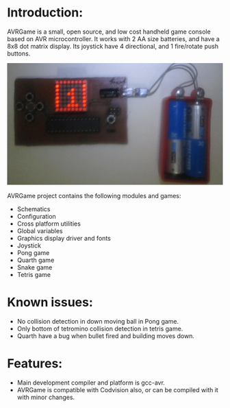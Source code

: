  Introduction:
===============

 AVRGame is a small, open source, and low cost handheld game console based on
 AVR microcontroller. It works with 2 AA size batteries, and have a 8x8 dot
 matrix display. Its joystick have 4 directional, and 1 fire/rotate push buttons.

 ![AVRGameBoard AVRGameBoard](Schematic/AVRGameBoard.jpg?raw=true "AVRGame Copeleted Board")

 AVRGame project contains the following modules and games:

 * Schematics
 * Configuration
 * Cross platform utilities
 * Global variables
 * Graphics display driver and fonts
 * Joystick
 * Pong game
 * Quarth game
 * Snake game
 * Tetris game

 Known issues:
===============
  * No collision detection in down moving ball in Pong game.
  * Only bottom of tetromino collision detection in tetris game.
  * Quarth have a bug when bullet fired and building moves down.

 Features:
===========
  * Main development compiler and platform is gcc-avr.
  * AVRGame is compatible with Codvision also, or can be compiled with it with minor changes.
